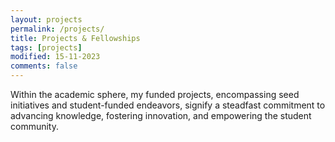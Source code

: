 ```yaml
---
layout: projects
permalink: /projects/
title: Projects & Fellowships
tags: [projects]
modified: 15-11-2023
comments: false
---
```


Within the academic sphere, my funded projects, encompassing seed initiatives and student-funded endeavors, signify a steadfast commitment to advancing knowledge, fostering innovation, and empowering the student community.
